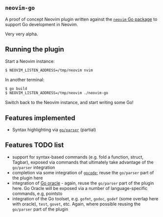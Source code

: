 ## `neovim-go`

A proof of concept Neovim plugin written against the [`neovim` Go package](http://godoc.org/github.com/myitcv/neovim)
to support Go development in Neovim.

Very very alpha.

## Running the plugin

Start a Neovim instance:

```bash
$ NEOVIM_LISTEN_ADDRESS=/tmp/neovim nvim
```
In another terminal:

```bash
$ go build
$ NEOVIM_LISTEN_ADDRESS=/tmp/neovim ./neovim-go
```

Switch back to the Neovim instance, and start writing some Go!

## Features implemented

* Syntax highlighting via [`go/parser`](http://godoc.org/go/parser) (partial)

## Features TODO list

* support for syntax-based commands (e.g. fold a function, struct, Tagbar), exposed via commands that
ultimately take advantage of the `go/parser` integration
* completion via some integration of [`gocode`](https://github.com/nsf/gocode); reuse the `go/parser`
part of the plugin here
* integration of [Go oracle](https://docs.google.com/a/myitcv.org.uk/document/d/1SLk36YRjjMgKqe490mSRzOPYEDe0Y_WQNRv-EiFYUyw/view) - again,
reuse the `go/parser` part of the plugin here. Go Oracle will be exposed via a number of
language-specific commands, e.g, pointsto
* integration of the Go toolset, e.g. `gofmt`, `godoc`, `godef` (some overlap here with oracle), `test`, `govet`, etc. Again, where
possible reusing the `go/parser` part of the plugin

